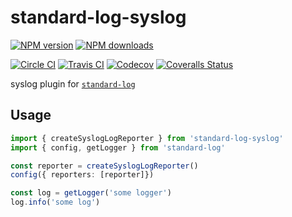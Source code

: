 # standard-log-syslog

[![NPM version][npm-image]][npm-url]
[![NPM downloads][downloads-image]][downloads-url]

[![Circle CI][circleci-image]][circleci-url]
[![Travis CI][travis-image]][travis-url]
[![Codecov][codecov-image]][codecov-url]
[![Coveralls Status][coveralls-image]][coveralls-url]

syslog plugin for [`standard-log`](https://github.com/unional/standard-log)

## Usage

```ts
import { createSyslogLogReporter } from 'standard-log-syslog'
import { config, getLogger } from 'standard-log'

const reporter = createSyslogLogReporter()
config({ reporters: [reporter]})

const log = getLogger('some logger')
log.info('some log')
```

[circleci-image]: https://circleci.com/gh/unional/standard-log/tree/master.svg?style=shield
[circleci-url]: https://circleci.com/gh/unional/standard-log/tree/master
[codecov-image]: https://codecov.io/gh/unional/standard-log/branch/master/graph/badge.svg
[codecov-url]: https://codecov.io/gh/unional/standard-log
[coveralls-image]: https://coveralls.io/repos/github/unional/standard-log/badge.svg
[coveralls-url]: https://coveralls.io/github/unional/standard-log
[downloads-image]: https://img.shields.io/npm/dm/standard-log-syslog.svg?style=flat
[downloads-url]: https://npmjs.org/package/standard-log-syslog
[npm-image]: https://img.shields.io/npm/v/standard-log-syslog.svg?style=flat
[npm-url]: https://www.npmjs.com/package/standard-log-syslog
[travis-image]: https://travis-ci.com/unional/standard-log.svg?branch=master
[travis-url]: https://travis-ci.com/unional/standard-log?branch=master
